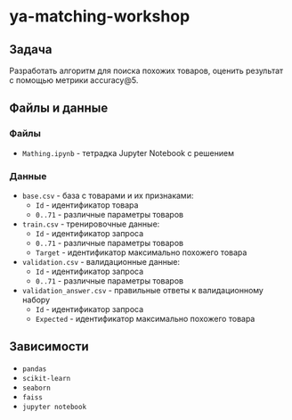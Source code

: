 # ya-matching-workshop

## Задача
Разработать алгоритм для поиска похожих товаров, оценить результат с помощью метрики accuracy@5.

## Файлы и данные

### Файлы
- `Mathing.ipynb` - тетрадка Jupyter Notebook с решением

### Данные
- `base.csv` - база с товарами и их признаками:
    - `Id` - идентификатор товара
    - `0..71` - различные параметры товаров
- `train.csv` - тренировочные данные:
    - `Id` - идентификатор запроса
    - `0..71` - различные параметры товаров
    - `Target` - идентификатор максимально похожего товара
- `validation.csv` - валидационные данные:
    - `Id` - идентификатор запроса
    - `0..71` - различные параметры товаров
- `validation_answer.csv` - правильные ответы к валидационному набору
    - `Id` - идентификатор запроса
    - `Expected` - идентификатор максимально похожего товара

## Зависимости

- `pandas`
- `scikit-learn`
- `seaborn`
- `faiss`
- `jupyter notebook`
